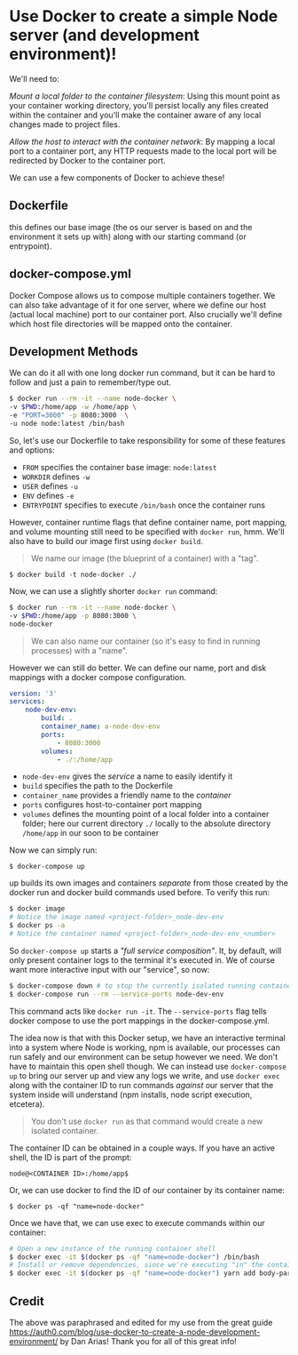 # Use Docker to create a simple Node server (and development environment)!

We'll need to:

_Mount a local folder to the container filesystem_: Using this mount point as your container working directory, you'll persist locally any files created within the container and you'll make the container aware of any local changes made to project files.

_Allow the host to interact with the container network_: By mapping a local port to a container port, any HTTP requests made to the local port will be redirected by Docker to the container port.

We can use a few components of Docker to achieve these!

## Dockerfile

this defines our base image (the os our server is based on and the environment it sets up with) along with our starting command (or entrypoint).

## docker-compose.yml

Docker Compose allows us to compose multiple containers together. We can also take advantage of it for one server, where we define our host (actual local machine) port to our container port. Also crucially we'll define which host file directories will be mapped onto the container.

## Development Methods

We can do it all with one long docker run command, but it can be hard to follow and just a pain to remember/type out.

```bash
$ docker run --rm -it --name node-docker \
-v $PWD:/home/app -w /home/app \
-e "PORT=3000" -p 8080:3000  \
-u node node:latest /bin/bash
```

So, let's use our Dockerfile to take responsibility for some of these features and options:

-   `FROM` specifies the container base image: `node:latest`
-   `WORKDIR` defines `-w`
-   `USER` defines `-u`
-   `ENV` defines `-e`
-   `ENTRYPOINT` specifies to execute `/bin/bash` once the container runs

However, container runtime flags that define container name, port mapping, and volume mounting still need to be specified with `docker run`, hmm. We'll also have to build our image first using `docker build`.

> We name our image (the blueprint of a container) with a "tag".

`$ docker build -t node-docker ./`

Now, we can use a slightly shorter `docker run` command:

```bash
$ docker run --rm -it --name node-docker \
-v $PWD:/home/app -p 8080:3000 \
node-docker
```

> We can also name our container (so it's easy to find in running processes) with a "name".

However we can still do better. We can define our name, port and disk mappings with a docker compose configuration.

```yml
version: '3'
services:
    node-dev-env:
        build: .
        container_name: a-node-dev-env
        ports:
            - 8080:3000
        volumes:
            - ./:/home/app
```

-   `node-dev-env` gives the _service_ a name to easily identify it
-   `build` specifies the path to the Dockerfile
-   `container_name` provides a friendly name to the _container_
-   `ports` configures host-to-container port mapping
-   `volumes` defines the mounting point of a local folder into a container folder; here our current directory `./` locally to the absolute directory `/home/app` in our soon to be container

Now we can simply run:

`$ docker-compose up`

up builds its own images and containers _separate_ from those created by the docker run and docker build commands used before. To verify this run:

```bash
$ docker image
# Notice the image named <project-folder>_node-dev-env
$ docker ps -a
# Notice the container named <project-folder>_node-dev-env_<number>
```

So `docker-compose up` starts a _"full service composition"_. It, by default, will only present container logs to the terminal it's executed in. We of course want more interactive input with our "service", so now:

```bash
$ docker-compose down # to stop the currently isolated running container from 'up'
$ docker-compose run --rm --service-ports node-dev-env
```

This command acts like `docker run -it`. The `--service-ports` flag tells docker compose to use the port mappings in the docker-compose.yml.

The idea now is that with this Docker setup, we have an interactive terminal into a system where Node is working, npm is available, our processes can run safely and our environment can be setup however we need. We don't have to maintain this open shell though. We can instead use `docker-compose up` to bring our server up and view any logs we write, and use `docker exec` along with the container ID to run commands _against_ our server that the system inside will understand (npm installs, node script execution, etcetera).

> You don't use `docker run` as that command would create a new isolated container.

The container ID can be obtained in a couple ways. If you have an active shell, the ID is part of the prompt:

`node@<CONTAINER ID>:/home/app$`

Or, we can use docker to find the ID of our container by its container name:

`$ docker ps -qf "name=node-docker"`

Once we have that, we can use exec to execute commands within our container:

```bash
# Open a new instance of the running container shell
$ docker exec -it $(docker ps -qf "name=node-docker") /bin/bash
# Install or remove dependencies, since we're executing "in" the container where yarn is available
$ docker exec -it $(docker ps -qf "name=node-docker") yarn add body-parser
```

## Credit

The above was paraphrased and edited for my use from the great guide https://auth0.com/blog/use-docker-to-create-a-node-development-environment/ by Dan Arias! Thank you for all of this great info!
